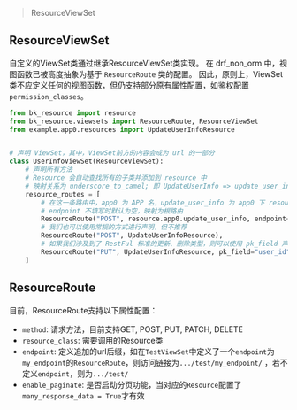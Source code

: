 > ResourceViewSet

## ResourceViewSet

自定义的ViewSet类通过继承ResourceViewSet类实现。 在 drf_non_orm 中，视图函数已被高度抽象为基于 `ResourceRoute` 类的配置。 因此，原则上，ViewSet 类不应定义任何的视图函数，但仍支持部分原有属性配置，如鉴权配置 `permission_classes`。

```python
from bk_resource import resource
from bk_resource.viewsets import ResourceRoute, ResourceViewSet
from example.app0.resources import UpdateUserInfoResource


# 声明 ViewSet，其中，ViewSet前方的内容会成为 url 的一部分
class UserInfoViewSet(ResourceViewSet):
    # 声明所有方法
    # Resource 会自动查找所有的子类并添加到 resource 中
    # 映射关系为 underscore_to_camel; 即 UpdateUserInfo => update_user_info
    resource_routes = [
        # 在这一条路由中，app0 为 APP 名，update_user_info 为 app0 下 resources.py 文件中的 UpdateUserInfoResource 对象
        # endpoint 不填写时默认为空，映射为根路由
        ResourceRoute("POST", resource.app0.update_user_info, endpoint="info"),
        # 我们也可以使用常规的方式进行声明，但不推荐
        ResourceRoute("POST", UpdateUserInfoResource),
        # 如果我们涉及到了 RestFul 标准的更新、删除类型，则可以使用 pk_field 声明，会自动将 pk 添加到 validated_request_data 中
        ResourceRoute("PUT", UpdateUserInfoResource, pk_field="user_id"),
    ]
```

## ResourceRoute

目前，ResourceRoute支持以下属性配置：

- `method`: 请求方法，目前支持GET, POST, PUT, PATCH, DELETE
- `resource_class`: 需要调用的Resource类
- `endpoint`: 定义追加的url后缀，如在`TestViewSet`中定义了一个`endpoint`为`my_endpoint`的`ResourceRoute`，则访问链接为`.../test/my_endpoint/`
  ，若不定义`endpoint`，则为`.../test/`
- `enable_paginate`: 是否启动分页功能，当对应的`Resource`配置了`many_response_data = True`才有效

